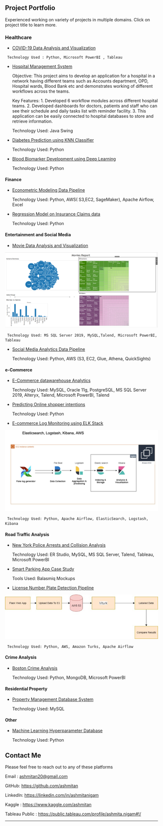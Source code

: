 
## Project Portfolio 
Experienced working on variety of projects in multiple domains. Click on project title to learn more.
### Healthcare
- [COVID-19 Data Analysis and Visualization](https://github.com/ashmitan/Data-Analysis-and-Visualization/tree/master/COVID-19%20Analysis)
<!--img src="images/dummy_thumbnail.jpg?raw=true"/-->
     
     Technology Used : Python, Microsoft PowerBI , Tableau

- [Hospital Management System](https://github.com/ashmitan/Hospital-Management-System)
   
   Objective: This project aims to develop an application for a hospital in a network having different teams such as Accounts department, OPD, Hospital wards, Blood Bank etc and demonstrates working of different workflows across the teams. 
   
   Key Features: 1. Developed 6 workflow modules across different hospital teams.
   2. Developed dashboards for doctors, patients and staff who can see their schedule and daily tasks list with reminder facility. 
   3. This application can be easily connected to hospital databases to store and retrieve information.
   
   Technology Used: Java Swing

- [Diabetes Prediction using KNN Classifier](https://github.com/ashmitan/Data-Science-Projects/blob/master/ADS_Assignment3.ipynb)
  
  Technology Used: Python

- [Blood Biomarker Development using Deep Learning](https://github.com/ashmitan/Adv-in-Data-Science-Final-Project)

  Technology Used: Python

#### Finance
- [Econometric Modeling Data Pipeline](https://github.com/ashmitan/BuildingDataMLPipelines/tree/master/Time%20Series%20Financial%20Models)

  Technology Used: Python, AWS( S3,EC2, SageMaker), Apache Airflow, Excel

- [Regression Model on Insurance Claims data](http://example.com/)

  Technology Used: Python

#### Entertainment and Social Media

- [Movie Data Analysis and Visualization](https://github.com/ashmitan/IMDB-Analysis)
<img src="images/imdbanalysis.PNG?raw=true"/>

     Technology Used: MS SQL Server 2019, MySQL,Talend, Microsoft PowerBI, Tableau

- [Social Media Analytics Data Pipeline](https://github.com/ashmitan/BuildingDataMLPipelines/tree/master/Social%20Media%20Analytics%20Pipeline)

  Technology Used: Python, AWS (S3, EC2, Glue, Athena, QuickSights)

#### e-Commerce

- [E-Commerce datawarehouse Analytics](https://github.com/ashmitan/Retail-DatawareHouse-Analytics)

  Technology Used: MySQL, Oracle 11g, PostgreSQL, MS SQL Server 2019, Alteryx, Talend, Microsoft PowerBI, Talend

- [Predicting Online shopper intentions](https://github.com/ashmitan/Data-Science-Projects/tree/master/Assignment2)
  
   Technology Used: Python

- [E-commerce Log Monitoring using ELK Stack](http://example.com/)
<img src="images/elkstackproject.jfif?raw=true"/>

     Technology Used: Python, Apache Airflow, ElasticSearch, Logstash, Kibana

#### Road Traffic Analysis 

- [New York Police Arrests and Collision Analysis](https://github.com/ashmitan/NewYorkPoliceArrestsAnalysis)
  
  Technology Used: ER Studio, MySQL, MS SQL Server, Talend, Tableau, Microsoft PowerBI

- [Smart Parking App Case Study](http://example.com/)

  Tools Used: Balasmiq Mockups

- [License Number Plate Detection Pipeline](https://github.com/ashmitan/BuildingDataMLPipelines/tree/master/License%20Number%20Plate%20Detection%20Pipeline)
<img src="images/licensenumberpipeline.jpg?raw=true"/>
 
     Technology Used: Python, AWS, Amazon Turks, Apache Airflow

#### Crime Analysis

- [Boston Crime Analysis](https://github.com/ashmitan/Data-Analysis-and-Visualization/tree/master/Boston%20Crime%20Analysis%20and%20Statistics)
 
  Technology Used: Python, MongoDB, Microsoft PowerBI

#### Residential Property
- [Property Management Database System](https://github.com/ashmitan/Rental-Database-Project)

   Technology Used: MySQL

#### Other

- [Machine Learning Hyperparameter Database](https://github.com/ashmitan/Hyperparameter-Database)
  
   Technology Used: Python

## Contact Me
Please feel free to reach out to any of these platforms 

Email : ashmitan20@gmail.com

GitHub: https://github.com/ashmitan

LinkedIn: https://linkedin.com/in/ashmitanigam

Kaggle : https://www.kaggle.com/ashmitan

Tableau Public : https://public.tableau.com/profile/ashmita.nigam#!/

---
